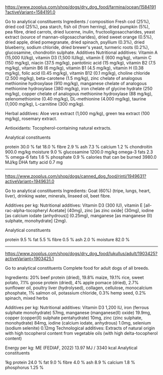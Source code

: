https://www.zooplus.com/shop/dogs/dry_dog_food/farmina/ocean/1584191?activeVariant=1584191.0

Go to analytical constituents
Ingredients / composition
Fresh cod (25%), dried cod (25%), pea starch, fish oil (from herring), dried pumpkin (5%), pea fibre, dried carrots, dried lucerne, inulin, fructooligosaccharides, yeast extract (source of mannan-oligosaccharides), dried sweet orange (0.5%), dried apple, dried pomegranate, dried spinach, psyllium (0.3%), dried blueberry, sodium chloride, dried brewer's yeast, turmeric roots (0.2%), glucosamine, chondroitin sulphate.
Additives
Nutritional additives:
Vitamin A (15,000 IU/kg), vitamin D3 (1,500 IU/kg), vitamin E (600 mg/kg), vitamin C (150 mg/kg), niacin (37.5 mg/kg), pantotinic acid (15 mg/kg), vitamin B2 (7.5 mg/kg), vitamin B6 (6 mg/kg), vitamin B1 (4.5 mg/kg), vitamin H (0.38 mg/kg), folic acid (0.45 mg/kg), vitamin B12 (0.1 mg/kg), choline chloride (2.500 mg/kg), beta-carotene (1.5 mg/kg), zinc chelate of analogous methionine hydroxylase (910 mg/kg), manganese chelate of analogous methionine hydroxylase (380 mg/kg), iron chelate of glycine hydrate (250 mg/kg), copper chelate of analogous methionine hydroxylase (88 mg/kg), selenomethionine (0.40 mg/kg), DL-methionine (4.000 mg/kg), taurine (1,000 mg/kg), L-carnitine (300 mg/kg).

Herbal additives:
Aloe vera extract (1,000 mg/kg), green tea extract (100 mg/kg), rosemary extract.

Antioxidants:
Tocopherol-containing natural extracts.

Analytical constituents

protein	30.0 %
fat	18.0 %
fibre	2.9 %
ash	7.3 %
calcium	1.2 %
chondroitin	900.0 mg/kg
moisture	9.0 %
glucosamine	1200.0 mg/kg
omega-3 fats	2.3 %
omega-6 fats	1.6 %
phosphate	0.9 %
calories that can be burned	3980.0 MJ/kg
DHA fatty acid	0.7 mg

---

https://www.zooplus.com/shop/dogs/canned_dog_food/rinti/1949631?activeVariant=1949631.0

Go to analytical constituents
Ingredients:
Goat (60%) (tripe, lungs, heart, liver), drinking water, minerals, linseed oil, beet fibre.

Additives per kg:
Nutritional additives:
Vitamin D3 (300 IU), vitamin E [all-rac-alpha-tocopheryl Acetate] (40mg), zinc [as zinc oxide] (30mg), iodine [as calcium iodate (anhydrous)] (0.25mg), manganese [as manganese (II) sulphate, monohydrate] (2mg).
 
Analytical constituents

protein	9.5 %
fat	5.5 %
fibre	0.5 %
ash	2.0 %
moisture	82.0 %

---
https://www.zooplus.com/shop/dogs/dry_dog_food/lukullus/adult/1903425?activeVariant=1903425.1

Go to analytical constituents
Complete food for adult dogs of all breeds.

Ingredients:
20% beef protein (dried), 19.8% maize, 19.1% rice, sweet potato, 7.1% goose protein (dried), 4% apple pomace (dried), 2.7% sunflower oil, poultry liver (hydrolysed), collagen, cellulose, monocalcium phosphate, 1% salmon oil, potassium chloride, 0.3% hemp seed, 0.2% spinach, mixed herbs

Additives per kg:
Nutritional additives: Vitamin D3 1,200 IU, iron (ferrous sulphate monohydrate) 57mg, manganese (manganese(II) oxide) 19.9mg, copper (copper(II) sulphate pentahydrate) 10mg, zinc (zinc sulphate, monohydrate) 84mg, iodine (calcium iodate, anhydrous) 1.0mg, selenium (sodium selenite) 0.12mg
Technological additives: Extracts of natural origin with high tocopherol content from vegetable oils (with high delta-tocopherol content)

Energy per kg: ME (FEDIAF, 2022) 13.97 MJ / 3340 kcal
Analytical constituents


1kg
protein	24.0 %
fat	9.0 %
fibre	4.0 %
ash	8.9 %
calcium	1.8 %
phosphorus	1.25 %